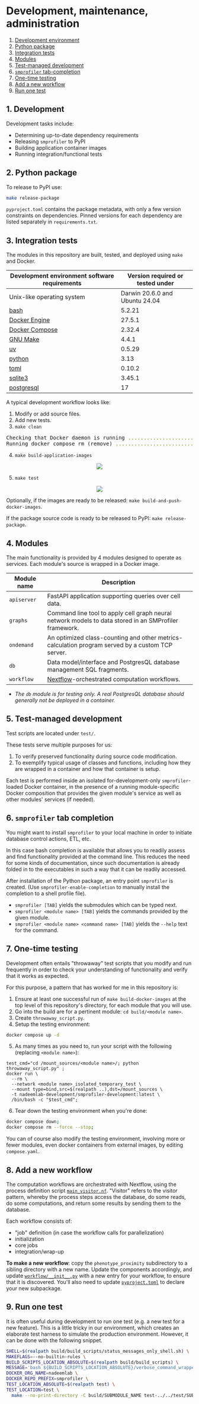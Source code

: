 # Development, maintenance, administration

1. <a href="#development-environment">Development environment</a>
2. <a href="#python-package">Python package</a>
3. <a href="#integration-tests">Integration tests</a>
4. <a href="#modules">Modules</a>
5. <a href="#test-managed-development">Test-managed development</a>
6. <a href="#smprofiler-tab-completion">`smprofiler` tab-completion</a>
7. <a href="#one-time-testing">One-time testing</a>
8. <a href="#new-workflows">Add a new workflow</a>
9. <a href="#one-test">Run one test</a>

## <a id="development-environment"></a> 1. Development 

Development tasks include:
- Determining up-to-date dependency requirements
- Releasing `smprofiler` to PyPI
- Building application container images
- Running integration/functional tests

## <a id="python-package"></a> 2. Python package

To release to PyPI use:

```sh
make release-package
```

`pyproject.toml` contains the package metadata, with only a few version constraints on dependencies.
Pinned versions for each dependency are listed separately in `requirements.txt`.

## <a id="integration-tests"></a> 3. Integration tests

The modules in this repository are built, tested, and deployed using `make` and Docker.

| Development environment software requirements              | Version required or tested under |
| ---------------------------------------------------------- | -------------------------------  |
| Unix-like operating system                                 | Darwin 20.6.0 and Ubuntu 24.04   |
| [bash](https://www.gnu.org/software/bash/)                 | 5.2.21                           |
| [Docker Engine](https://docs.docker.com/engine/install/)   | 27.5.1                           |
| [Docker Compose](https://docs.docker.com/compose/install/) | 2.32.4                           |
| [GNU Make](https://www.gnu.org/software/make/)             | 4.4.1                            |
| [uv](https://docs.astral.sh/uv/)                           | 0.5.29                           |
| [python](https://www.python.org/downloads/)                | 3.13                             |
| [toml](https://pypi.org/project/toml/)                     | 0.10.2                           |
| [sqlite3](https://sqlite.org/download.html)                | 3.45.1                           |
| [postgresql](https://www.postgresql.org/download/)         | 17                               |

A typical development workflow looks like:

1. Modify or add source files.
2. Add new tests.
3. `make clean`
<pre>
Checking that Docker daemon is running <span style="color:olive;">...</span><span style="color:olive;">......................................</span> <span style="font-weight:bold;color:green;">Running.</span>       <span style="color:purple;">(1s)</span>
Running docker compose rm (remove) <span style="color:olive;">...</span><span style="color:olive;">..........................................</span> <span style="font-weight:bold;color:green;">Down.</span>          <span style="color:purple;">(1s)</span>
</pre>
4. `make build-application-images`
<p align="center">
<img src="image_assets/make_build_example.png"/>
</p>

5. `make test`
<p align="center">
<img src="image_assets/make_test_example.png"/>
</p>

Optionally, if the images are ready to be released: `make build-and-push-docker-images`.

If the package source code is ready to be released to PyPI: `make release-package`.

## <a id="modules"></a> 4. Modules
The main functionality is provided by 4 modules designed to operate as services. Each module's source is wrapped in a Docker image.

| Module name     | Description |
| --------------- | ----------- |
| `apiserver`     | FastAPI application supporting queries over cell data. |
| `graphs`        | Command line tool to apply cell graph neural network models to data stored in an SMProfiler framework. |
| `ondemand`      | An optimized class-counting and other metrics-calculation program served by a custom TCP server. |
| `db`            | Data model/interface and PostgresQL database management SQL fragments. |
| `workflow`      | [Nextflow](https://www.nextflow.io)-orchestrated computation workflows. |

- *The `db` module is for testing only. A real PostgresQL database should generally not be deployed in a container.*

## <a id="test-managed-development"></a> 5. Test-managed development
Test scripts are located under `test/`.

These tests serve multiple purposes for us:
1. To verify preserved functionality during source code modification.
2. To exemplify typical usage of classes and functions, including how they are wrapped in a container and how that container is setup.

Each test is performed inside an isolated for-development-only `smprofiler`-loaded Docker container, in the presence of a running module-specific Docker composition that provides the given module's service as well as other modules' services (if needed).

## <a id="smprofiler-tab-completion"></a> 6. `smprofiler` tab completion
You might want to install `smprofiler` to your local machine in order to initiate database control actions, ETL, etc.

In this case bash completion is available that allows you to readily assess and find functionality provided at the command line. This reduces the need for some kinds of documentation, since such documentation is already folded in to the executables in such a way that it can be readily accessed.

After installation of the Python package, an entry point `smprofiler` is created. (Use `smprofiler-enable-completion` to manually install the completion to a shell profile file).
- `smprofiler [TAB]` yields the submodules which can be typed next.
- `smprofiler <module name> [TAB]` yields the commands provided by the given module.
- `smprofiler <module name> <command name> [TAB]` yields the `--help` text for the command.


## <a id="one-time-testing"></a> 7. One-time testing

Development often entails "throwaway" test scripts that you modify and run frequently in order to check your understanding of functionality and verify that it works as expected.

For this purpose, a pattern that has worked for me in this repository is:

1. Ensure at least one successful run of `make build-docker-images` at the top level of this repository's directory, for each module that you will use.
2. Go into the build are for a pertinent module: `cd build/<module name>`.
3. Create `throwaway_script.py`.
4. Setup the testing environment:
```sh
docker compose up -d
```
5. As many times as you need to, run your script with the following (replacing `<module name>`):
```
test_cmd="cd /mount_sources/<module name>/; python throwaway_script.py" ;
docker run \
  --rm \
  --network <module name>_isolated_temporary_test \
  --mount type=bind,src=$(realpath ..),dst=/mount_sources \
  -t nadeemlab-development/smprofiler-development:latest \
  /bin/bash -c "$test_cmd";
```
6. Tear down the testing environment when you're done:
```sh
docker compose down;
docker compose rm --force --stop;
```

You can of course also modify the testing environment, involving more or fewer modules, even docker containers from external images, by editing `compose.yaml`.

## <a id="new-workflows"></a> 8. Add a new workflow

The computation workflows are orchestrated with Nextflow, using the process definition script [`main_visitor.nf`](https://github.com/nadeemlab/SMProfiler/blob/main/smprofiler/workflow/assets/main_visitor.nf). "Visitor" refers to the visitor pattern, whereby the process steps access the database, do some reads, do some computations, and return some results by sending them to the database.

Each workflow consists of:
- "job" definition (in case the workflow calls for parallelization)
- initialization
- core jobs
- integration/wrap-up

**To make a new workflow**: copy the `phenotype_proximity` subdirectory to a sibling directory with a new name. Update the components accordingly, and update [`workflow/__init__.py`](https://github.com/nadeemlab/SMProfiler/blob/main/smprofiler/workflow/__init__.py) with a new entry for your workflow, to ensure that it is discovered. You'll also need to update [`pyproject.toml`](https://github.com/nadeemlab/SMProfiler/blob/main/pyproject.toml.unversioned) to declare your new subpackage.


## <a id="one-test"></a> 9. Run one test

It is often useful during development to run one test (e.g. a new test for a new feature).
This is a little tricky in our environment, which creates an elaborate test harness to simulate the production environment.
However, it can be done with the following snippet.

```bash
SHELL=$(realpath build/build_scripts/status_messages_only_shell.sh) \
MAKEFLAGS=--no-builtin-rules \
BUILD_SCRIPTS_LOCATION_ABSOLUTE=$(realpath build/build_scripts) \
MESSAGE='bash ${BUILD_SCRIPTS_LOCATION_ABSOLUTE}/verbose_command_wrapper.sh' \
DOCKER_ORG_NAME=nadeemlab \
DOCKER_REPO_PREFIX=smprofiler \
TEST_LOCATION_ABSOLUTE=$(realpath test) \
TEST_LOCATION=test \
  make --no-print-directory -C build/SUBMODULE_NAME test-../../test/SUBMODULE_NAME/module_tests/TEST_FILENAME
```
